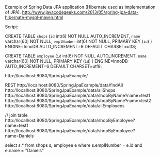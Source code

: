 Example of Spring Data JPA application (Hibernate used as implementation of JPA).
http://www.javacodegeeks.com/2013/05/spring-jpa-data-hibernate-mysql-maven.html

Script:

CREATE TABLE `shops` (`id` int(6) NOT NULL AUTO_INCREMENT,
	  `name` varchar(60) NOT NULL,
  `emplNumber` int(6) NOT NULL,
	  PRIMARY KEY (`id`)
	) ENGINE=InnoDB AUTO_INCREMENT=6 DEFAULT CHARSET=utf8;
	
CREATE TABLE `employee` (`id` int(6) NOT NULL AUTO_INCREMENT,
	  `name` varchar(60) NOT NULL,
	  PRIMARY KEY (`id`)
	) ENGINE=InnoDB AUTO_INCREMENT=6 DEFAULT CHARSET=utf8;
	
http://localhost:8080/SpringJpaExample/


REST
http://localhost:8080/SpringJpaExample/data/findAll
http://localhost:8080/SpringJpaExample/data/allShops
http://localhost:8080/SpringJpaExample/data/shopByName?name=test1
http://localhost:8080/SpringJpaExample/data/shopByName?name=test2
http://localhost:8080/SpringJpaExample/data/allEmployees

// join table
http://localhost:8080/SpringJpaExample/data/shopByEmployee?name=test1
http://localhost:8080/SpringJpaExample/data/shopByEmployee?name=Daniels

select s.* from shops s, employee e
where s.emplNumber = e.id
and e.name = "Daniels"